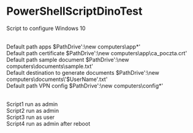 # PowerShellScriptDinoTest
Script to configure Windows 10<br><br>


Default path apps $PathDrive':\new computers\app\*' <br>
Default path certificate  $PathDrive':\new computers\app\ca_poczta.crt' <br>
Default path sample document $PathDrive':\new computers\documents\sample.txt' <br>
Default destination to generate documents $PathDrive':\new computers\documents\'$UserName'.txt' <br>
Default path VPN config $PathDrive':\new computers\config\*'<br><br>

Script1 run as admin<br>
Script2 run as admin<br>
Script3 run as user<br>
Script4 run as admin after reboot

